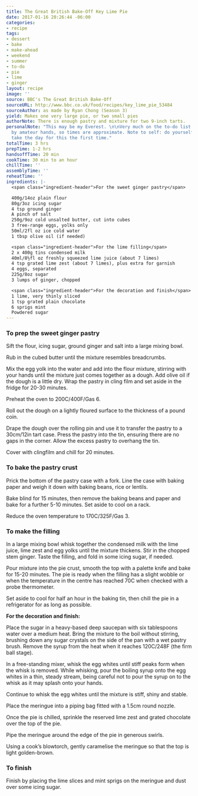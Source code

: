 ```yaml
---
title: The Great British Bake-Off Key Lime Pie
date: 2017-01-16 20:26:44 -06:00
categories:
- recipe
tags:
- dessert
- bake
- make-ahead
- weekend
- summer
- to-do
- pie
- lime
- ginger
layout: recipe
image: ''
source: BBC's The Great British Bake-Off
sourceURL: http://www.bbc.co.uk/food/recipes/key_lime_pie_53484
sourceAuthor: as made by Ryan Chong (Season 3)
yield: Makes one very large pie, or two small pies
authorNote: There is enough pastry and mixture for two 9-inch tarts.
personalNote: "This may be my Everest. \n\nVery much on the to-do list and untested
  by amateur hands, so times are approximate. Note to self: do yourself a favor and
  take the day for this the first time."
totalTime: 3 hrs
prepTime: 1-2 hrs
handsoffTime: 20 min
cookTime: 30 min to an hour
chillTime: ''
assemblyTime: ''
reheatTime: ''
ingredients: |-
  <span class="ingredient-header">For the sweet ginger pastry</span>

  400g/14oz plain flour
  80g/3oz icing sugar
  4 tsp ground ginger
  A pinch of salt
  250g/9oz cold unsalted butter, cut into cubes
  3 free-range eggs, yolks only
  50ml/2fl oz ice cold water
  1 tbsp olive oil (if needed)

  <span class="ingredient-header">For the lime filling</span>
  2 x 400g tins condensed milk
  40ml/8½fl oz freshly squeezed lime juice (about 7 limes)
  4 tsp grated lime zest (about 7 limes), plus extra for garnish
  4 eggs, separated
  225g/8oz sugar
  3 lumps of ginger, chopped

  <span class="ingredient-header">For the decoration and finish</span>
  1 lime, very thinly sliced
  1 tsp grated plain chocolate
  6 sprigs mint
  Powdered sugar
---
```


### To prep the sweet ginger pastry

Sift the flour, icing sugar, ground ginger and salt into a large mixing bowl.

Rub in the cubed butter until the mixture resembles breadcrumbs.

Mix the egg yolk into the water and add into the flour mixture, stirring with your hands until the mixture just comes together as a dough. Add olive oil if the dough is a little dry. Wrap the pastry in cling film and set aside in the fridge for 20-30 minutes.

Preheat the oven to 200C/400F/Gas 6.

Roll out the dough on a lightly floured surface to the thickness of a pound coin.

Drape the dough over the rolling pin and use it to transfer the pastry to a 30cm/12in tart case. Press the pastry into the tin, ensuring there are no gaps in the corner. Allow the excess pastry to overhang the tin.

Cover with clingfilm and chill for 20 minutes.

### To bake the pastry crust

Prick the bottom of the pastry case with a fork. Line the case with baking paper and weigh it down with baking beans, rice or lentils.

Bake blind for 15 minutes, then remove the baking beans and paper and bake for a further 5-10 minutes. Set aside to cool on a rack.

Reduce the oven temperature to 170C/325F/Gas 3.

### To make the filling

In a large mixing bowl whisk together the condensed milk with the lime juice, lime zest and egg yolks until the mixture thickens. Stir in the chopped stem ginger. Taste the filling, and fold in some icing sugar, if needed.

Pour mixture into the pie crust, smooth the top with a palette knife and bake for 15-20 minutes. The pie is ready when the filling has a slight wobble or when the temperature in the centre has reached 70C when checked with a probe thermometer.

Set aside to cool for half an hour in the baking tin, then chill the pie in a refrigerator for as long as possible.

**For the decoration and finish:**

Place the sugar in a heavy-based deep saucepan with six tablespoons water over a medium heat. Bring the mixture to the boil without stirring, brushing down any sugar crystals on the side of the pan with a wet pastry brush. Remove the syrup from the heat when it reaches 120C/248F (the firm ball stage).

In a free-standing mixer, whisk the egg whites until stiff peaks form when the whisk is removed. While whisking, pour the boiling syrup onto the egg whites in a thin, steady stream, being careful not to pour the syrup on to the whisk as it may splash onto your hands.

Continue to whisk the egg whites until the mixture is stiff, shiny and stable.

Place the meringue into a piping bag fitted with a 1.5cm round nozzle.

Once the pie is chilled, sprinkle the reserved lime zest and grated chocolate over the top of the pie.

Pipe the meringue around the edge of the pie in generous swirls.

Using a cook’s blowtorch, gently caramelise the meringue so that the top is light golden-brown.

### To finish

Finish by placing the lime slices and mint sprigs on the meringue and dust over some icing sugar.
